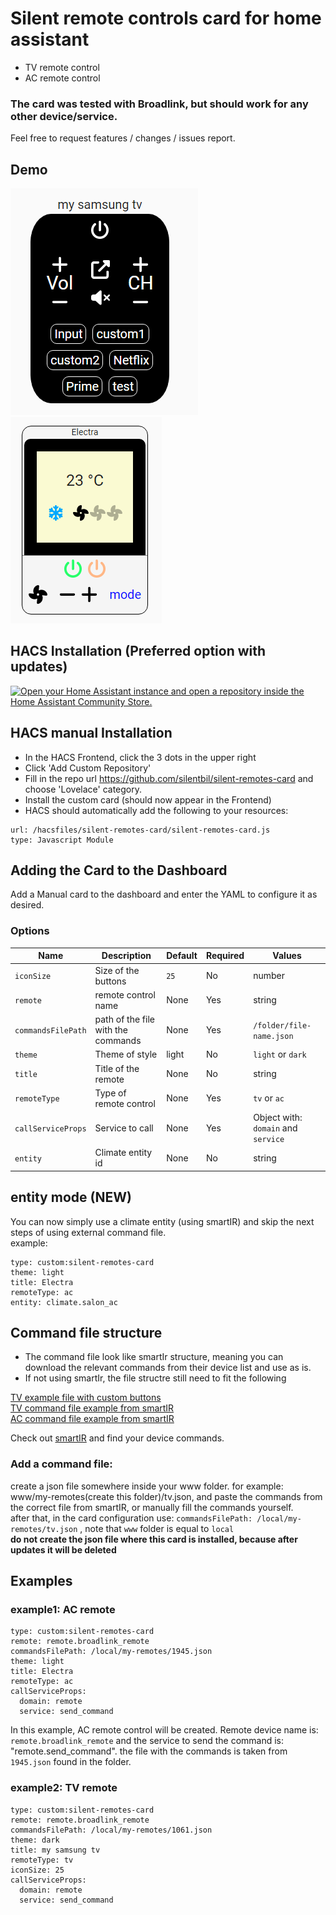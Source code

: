# Silent remote controls card for home assistant
* TV remote control
* AC remote control

### The card was tested with Broadlink, but should work for any other device/service.
Feel free to request features / changes / issues report.
## Demo

![remoteBell-modified](https://github.com/silentbil/silent-remotes-card/blob/main/demo1.png)
![remoteBell-modified](https://github.com/silentbil/silent-remotes-card/blob/main/demo2.png)


## HACS Installation (Preferred option with updates)

<a href="https://my.home-assistant.io/redirect/hacs_repository/?owner=silentbil&repository=silent-remotes-card&category=plugin" target="_blank"><img src="https://my.home-assistant.io/badges/hacs_repository.svg" alt="Open your Home Assistant instance and open a repository inside the Home Assistant Community Store." /></a>

## HACS manual Installation 
 - In the HACS Frontend, click the 3 dots in the upper right
 - Click 'Add Custom Repository'
 - Fill in the repo url https://github.com/silentbil/silent-remotes-card and choose 'Lovelace' category.
 - Install the custom card (should now appear in the Frontend)
 - HACS should automatically add the following to your resources:
```
url: /hacsfiles/silent-remotes-card/silent-remotes-card.js
type: Javascript Module
```

## Adding the Card to the Dashboard
Add a Manual card to the dashboard and enter the YAML to configure it as desired.

### Options
| Name | Description | Default | Required |  Values |
| --- | --- | --- | --- | --- |
| `iconSize` | Size of the buttons | `25` | No  | number|
| `remote` | remote control name | None | Yes | string |
| `commandsFilePath` | path of the file with the commands | None | Yes | `/folder/file-name.json` |
| `theme` | Theme of style | light | No | `light` or `dark` |
| `title` | Title of the remote | None | No |  string |
| `remoteType` | Type of remote control | None | Yes |  `tv` or `ac`  |
| `callServiceProps` | Service to call | None | Yes |  Object with: `domain` and `service`  |
| `entity` | Climate entity id | None | No |  string  |

## entity mode (NEW)
You can now simply use a climate entity (using smartIR) and skip the next steps of using external command file.<br />
example:<br />
```
type: custom:silent-remotes-card
theme: light
title: Electra
remoteType: ac
entity: climate.salon_ac
```

## Command file structure

* The command file look like smartIr structure, meaning you can download the relevant commands from their device list and use as is.
* If not using smartIr, the file structre still need to fit the following

[TV example file with custom buttons](https://github.com/silentbil/silent-remotes-card/blob/main/command-examples/tv-command-example.json)<br />
[TV command file example from smartIR](https://github.com/smartHomeHub/SmartIR/blob/master/codes/media_player/1060.json)<br />
[AC command file example from smartIR](https://github.com/smartHomeHub/SmartIR/blob/master/codes/climate/1943.json)<br />


Check out [smartIR](https://github.com/smartHomeHub/SmartIR) and find your device commands.

### Add a command file:
create a json file somewhere inside your www folder. for example: www/my-remotes(create this folder)/tv.json, and paste the commands from the correct file from smartIR, or manually fill the commands yourself.</br>
after that, in the card configuration use: ``commandsFilePath: /local/my-remotes/tv.json`` , note that ``www`` folder is equal to ``local``
</br>**do not create the json file where this card is installed, because after updates it will be deleted**
## Examples
### example1: AC remote

```
type: custom:silent-remotes-card
remote: remote.broadlink_remote
commandsFilePath: /local/my-remotes/1945.json
theme: light
title: Electra
remoteType: ac
callServiceProps:
  domain: remote
  service: send_command
```
In this example, AC remote control will be created.
Remote device name is: `remote.broadlink_remote` and the service to send the command is: "remote.send_command".
the file with the commands is taken from `1945.json` found in the folder.

### example2: TV remote

```
type: custom:silent-remotes-card
remote: remote.broadlink_remote
commandsFilePath: /local/my-remotes/1061.json
theme: dark
title: my samsung tv
remoteType: tv
iconSize: 25
callServiceProps:
  domain: remote
  service: send_command
```

